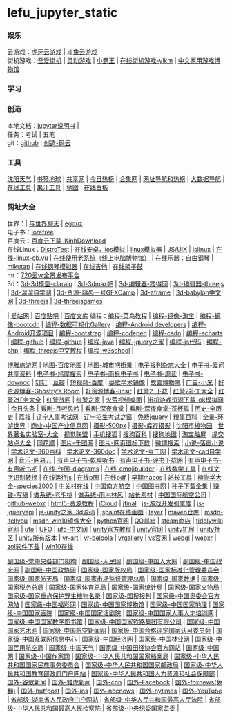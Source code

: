 # lefu_jupyter_static
### 娱乐
云游戏：[虎牙云游戏](https://yowa.huya.com/) | [斗鱼云游戏](https://cloudgame.douyu.com/home)  
街机游戏：[吾爱街机](https://www.52jieji.cn/) | [灵动游戏](https://www.mhhf.com/) | [小霸王](https://www.yikm.net/) | [在线街机游戏-yikm](https://www.yikm.net/) | [中文家用游戏博物馆](http://www.famicn.com/)  

### 学习


### 创造 
本地文档：[jupyter说明书](doc/jupyter说明书.ipynb) |  
任务：考试 | 五笔  
git：[github](https://github.com) | [创造-码云](https://gitee.com/)  

### 工具
[沈阳天气](https://m.moji.com/weather/china/liaoning/shenyang) | [书签地球](https://www.bookmarkearth.com/) | [共享网](https://gongxiang.club/) | [今日热榜](https://tophub.today/c/tech) | [合集网](https://www.heji.ltd/) | [网址导航和热榜](https://ailongmiao.com) | [大数据导航](https://hao.199it.com/) | [在线工具](https://tool.lu) | [果汁工具](http://guozhivip.com/tool/) | [地图](https://zoom.earth/#view=40.7,118,5.89z/date=2020-11-09,18:50,+8) | [在线白板](http://tool.mkblog.cn/whiteboard/)

### 网址大全
世界：| [与世界聊天](https://drrr.com) | [egouz](https://m.egouz.com)  
电子书：[lorefree](https://ebook2.lorefree.com/?p=2)  
百度云：[百度云下载-KinhDownload](https://pan.kdbaidu.com/)  
在线Linux：[DistroTest](https://distrotest.net/index.php?module=systems&action=list) | [在线安卓，ios模拟](https://appetize.io/) | [linux模拟器](http://s-macke.github.io/jor1k/) | [JS/UIX](http://www.masswerk.at/jsuix/index.html) | [jslinux](http://bellard.org/jslinux/) | [在线-linux-cb.vu](http://cb.vu/) | [在线使用老系统（线上电脑博物馆）](http://dnbwg.com/) | 
在线乐器：[自由钢琴](https://www.autopiano.cn/) | [mikutap](https://aidn.jp/mikutap/) | [在线钢琴模拟器](https://www.xiwnn.com/piano/) | [在线吉他](http://tool.mkblog.cn/guitar/) | [在线架子鼓](http://tool.mkblog.cn/durms/)  
mr：[720云vr全景发布平台](https://720yun.com/channel)  
3d：[3d-3d模型-claraio](https://clara.io/library?query=car) | [3d-3dmax吧](http://www.3dmax8.com) | [3d-编辑器-踏得网](https://www.techbrood.com/stone/) | [3d-编辑器-threejs](http://www.webgl3d.cn/threejs/editor/) | [3d-溜溜自学网](https://zixue.3d66.com/) | [3d-资源-龋齿一号GFXCamp](http://www.gfxcamp.com/) | [3d-aframe](https://aframe.io) | [3d-babylon中文网](https://www.cnbabylon.com/) | [3d-threejs](https://threejs.org/examples/#webgl_animation_cloth) | [3d-threejsgames](http://www.threejsgames.com/)

| [爱站网](https://top.aizhan.com/top/t31/p999.html) | [百度贴吧](https://tieba.baidu.com/index/tbwise/feed?shownew=1) | [百度文库](https://wk.baidu.com/?pcf=2)
编程：[编程-菜鸟教程](https://www.runoob.com/) | [编程-镜像-淘宝](http://npm.taobao.org/mirrors/) | [编程-镜像-bootcdn](https://www.bootcdn.cn/) | [编程-数据可视化Gallery](https://github.com/mbostock/d3/wiki/Gallery) | [编程-Android developers](https://developer.android.google.cn/index.html) | [编程-Android开源项目](https://source.android.google.cn/) | [编程-bootstrap](http://www.bootcss.com/) | [编程-codepen](https://codepen.io) | [编程-csdn](https://www.csdn.net/) | [编程-echarts](https://echarts.apache.org/zh/index.html) | [编程-github](https://github.com/search?q=html&type) | [编程-github](https://github.com/search?q=html&type) | [编程-java](https://www.java.com/zh_CN/) | [编程-jquery之家](http://www.htmleaf.com/jQuery/) | [编程-js代码](http://www.jsdaima.com/) | [编程-php](http://www.php.net/) | [编程-threejs中文教程](https://www.techbrood.com/threejs/docs/) | [编程-w3school](http://www.w3school.com.cn/index.html) | 

[博雅旅游网](http://wap.bytravel.cn/) | [地图-百度地图](https://map.baidu.com/) | [地图-城市吧街景](http://m.city8.com/) | [电子报刊杂志大全](http://www.53bk.com/baokan/) | [电子书-爱问共享资料](http://ishare.iask.sina.com.cn/f/21016928.html) | [电子书-鸠摩搜索](https://www.jiumodiary.com/) | [电子书-雨枫电子书](http://www.yftxt.com/) | [电子书-周读](http://www.ireadweek.com/) | [电子书-downcc](http://www.downcc.com/soft/list_344_2.html) | [钉钉](https://im.dingtalk.com/?spm=a3140.8736650.2231602.6) | [豆瓣](https://m.douban.com/home_guide) | [短视频-百度](https://m.baidu.com/sf/vsearch?pd=xsp&word=duanship&tn=vsearch&sa=vs_tab&lid=5370135833801381258&ms=1&from=844b&atn=index&od=1) | [谷歌学术镜像](https://ac.scmor.com/) | [故宫博物院](https://www.dpm.org.cn/Home.html) | [广告-小米](https://dev.mi.com/admob/fe/index.html#/apps) | [好资源博客-Ghostry's Room](https://blog.ghostry.cn) | [好资源博客-linsir](https://www.linsir.cc/) | [红警2-下载](https://tc5.us/file/16047721-296189884) | [红警2补丁大全](http://m.uc129.com/bd/ra2gj/#_ctmk_) | [红警2任务大全](http://m.uc129.com/bd/renwu/) | [红警战网](http://bbs.ra2ol.com/home.php?mod=spacecp) | [红警之家](http://www.uc129.com/bd/renwu) | [火萤视频桌面](http://bbs.huoying666.com/portal.html) | [街机游戏资源下载-ok模拟网](http://www.okemu.com/1.asp) | [今日头条](https://m.toutiao.com/?W2atIF=1) | [看剧-且听风吟](http://www.qtfy7.com/?m=vod-search) | [看剧-深夜食堂](http://www.xlp2.com/html/39984.html) | [看剧-深夜食堂-茶杯狐](https://www.cupfox.com/?type=video&key=%E6%B7%B1%E5%A4%9C%E9%A3%9F%E5%A0%82) | [历史-全历史](https://m.allhistory.com/index) | [荔枝](https://m.lizhi.fm/) | [辽宁人事考试网](http://www.lnrsks.com/) | [辽宁招生考试之窗](http://www.lnzsks.com/) | [免费jquery](https://123.w3cschool.cn/freejquery) | [糗事百科](https://www.qiushibaike.com/) | [全景-环游世界](https://airpano.org.cn/) | [商业-中国产业信息网](http://www.chyxx.com/) | [摄影-500px](https://500px.com.cn/community/discover?t=upcoming) | [摄影-库存摄影](https://cn.dreamstime.com/) | [沈阳市植物园](http://www.syszwy.com.cn/) | [世界著名实验室-大全](http://www.360doc.com/content/17/0726/01/38904221_674151961.shtml) | [视觉联盟](http://www.cnu.cc/) | [手机搜狐](https://m.sohu.com/limit/) | [搜狗百科](https://baike.sogou.com/m) | [搜狗地图](https://map.sogou.com/m/webapp/m.html) | [淘宝触屏](https://main.m.taobao.com/index.html) | [提交站点大全](https://www.51wwj.com/) | [同花顺](http://m.10jqka.com.cn/) | [图片-千图网](http://www.58pic.com/) | [图片-网页图标下载](http://www.uimaker.com/uimakerdown/uifree/26908.html) | [微博搜索](https://s.weibo.com/) | [小说-落霞小说](https://www.luoxia.com/jinyizhixia/) | [学术论文-360百科](https://m.baike.so.com/?srcg=360aphone_icon_palace) | [学术论文-360doc](http://www.360doc.cn/index.html) | [学术论文-豆丁网](https://www.docin.com/touch_new/index.do) | [学术论文-cad自学网](http://www.cadzxw.com/) | [音乐-网易云](https://y.music.163.com/m/) | [有声电子书-乾坤听书](http://www.qktsw.com/tingbook/2.htm) | [有声电子书-评书下载网](http://www.pingshuxiazai.com/) | [有声电子书-有声听书吧](https://www.ysts8.net) | [在线-作图-diagrams](https://app.diagrams.net/?d=123) | [在线-emojibuilder](http://phlntn.com/emojibuilder/) | [在线数学工具](http://geogebra.org) | [在线文字识别转换](https://ocr.wdku.net/) | [在线运行js](https://wow.techbrood.com/fiddle/new) | [在线p图](https://www.photopea.com/) | [在线pdf](https://easypdf.com/) | [早期macos](https://poolside.fm) | [站长工具](http://tool.114la.com/) | [植物学大全-species2000](http://www.sp2000.org.cn/browse/browse_taxa) | [中关村在线](https://m.zol.com.cn/) | [中国南方航空](https://www.csair.com/cn/index.shtml) | [中国图书网](http://m.bookschina.com) | [种子下载全集](https://zhuanlan.zhihu.com/p/67776856?from_voters_page=true) | [赚钱-写稿](http://www.freemancn.com/index.php?do=task&id=2709) | [做系统-老毛桃](http://laomaotao.hopewealth.com.cn/) | [做系统-雨木林风](http://www.mhand.cn/ylmf64win7.html) | [站长素材](http://sc.chinaz.com/) | [中国国际航空公司](http://www.airchina.com.cn/) | [github-webxr](https://github.com/mozilla/webxr-polyfill) | [html5-资源教程](http://www.html5tricks.com/tag/html5-3d/) | [iCloud](https://www.icloud.com/) | [jfinal](https://www.jfinal.com/) | [js-游戏开发引擎库](https://www.runoob.com/w3cnote/25-best-game-engine-libraries-for-developers.html) | [js-jqueryapi](http://jquery.cuishifeng.cn/) | [js-unity之家-3d源码](http://unity.jb51.net/yuanma/index.html#_ctmk_) | [jspaint在线画图](https://jspaint.app/#speech-recognition-mode,local:17f0b47056ca9) | [layer](https://www.layui.com/doc/modules/layer.html) | [maven仓库](http://mvnrepository.com/) | [msdn-itellyou](https://msdn.itellyou.cn/) | [msdn-win10镜像大全](https://www.imsdn.cn/) | [python官网](https://www.python.org/) | [QQ邮箱](https://w.mail.qq.com/cgi-bin/loginpage?f=xhtml) | [steam商店](https://store.steampowered.com/sale/koei-tecmo-publisher-weekend/) | [tiddlywiki官网](http://tiddlywiki.com) | [ufo](http://www.ufojia.com/) | [UFO](https://www.ufochn.com/) | [ufo-中文网](https://www.ufochn.com/) | [unity官方教程](https://learn.unity.com/?utm_expid=.4jaqlWY7RpeahWf1hJlPnw.0&utm_referrer=https%3A%2F%2Flearn.unity.com%2F) | [unity官网](https://unity.com/) | [unity扩展](https://github.com/Unity-Technologies/EditorXR/releases) | [unity社区](https://connect.unity.com/) | [unity所有版本](https://unity.cn/) | [vr-art](http://enjoy3d.com/art/) | [vr-beloola](https://www.beloola.com/welcome) | [vrgallery](https://vrgallery.co/) | [vs官网](https://visualstudio.microsoft.com/zh-hans/vs/support/) | [webgl](http://www.yanhuangxueyuan.com/) | [webxr](https://blog.csdn.net/weixin_43982168) | [zol软件下载](http://download.zol.com.cn/) | [win10在线](http://win10ui.yuri2.cn/src/doc.html)

[副国级-党中央各部门机构](http://news.12371.cn/dzybmbdj/) | [副国级-人民网](http://cpc.people.com.cn/) | [副国级-中国人大网](http://www.npc.gov.cn/) | [副国级-中国政府网](http://www.gov.cn/) | [副国级-中国政协网](http://www.cppcc.gov.cn/) | 
[国家级-国家版权局](http://www.ncac.gov.cn/) | [国家级-国家标准化管理委员会](http://www.sac.gov.cn/) | [国家级-国家航天局](http://www.cnsa.gov.cn/) | [国家级-国家市场监督管理总局](http://www.samr.gov.cn/) | [国家级-国家数据](http://data.stats.gov.cn/) | [国家级-国家税务总局](http://www.chinatax.gov.cn/) | [国家级-国家体育总局](http://www.sport.gov.cn/) | [国家级-国家统计局](http://www.stats.gov.cn/) | [国家级-国家文物局](http://www.sach.gov.cn/) | [国家级-国家重点保护野生植物名录](http://www.plant.csdb.cn/protectlist) | [国家级-国搜报刊](http://paper.chinaso.com/) | [国家级-中国奥委会官方网站](http://www.olympic.cn/) | [国家级-中国福彩网](http://www.cwl.gov.cn/) | [国家级-中国国家博物馆](http://www.chnmuseum.cn/) | [国家级-中国国家地理](http://www.dili360.com/) | [国家级-中国国家画院](http://www.cnap.org.cn/cnap/) | [国家级-中国国家话剧院](http://www.ntcc.com.cn/) | [国家级-中国国家人事人才培训网](http://www.chinanet.gov.cn/) | [国家级-中国国家数字图书馆](http://mylib.nlc.cn/web/guest) | [国家级-中国国家铁路集团有限公司](http://www.china-railway.com.cn) | [国家级-中国国家艺术网](http://www.zggjysw.com/) | [国家级-中国航空新闻网](http://www.cannews.com.cn/) | [国家级-中国合格评定国家认可委员会](https://www.cnas.org.cn/) | [国家级-中国互联网信息中心](https://www.cnnic.net.cn/) | [国家级-中国经济网](http://www.ce.cn/) | [国家级-中国林业网](http://www.forestry.gov.cn/) | [国家级-中国民用航空局](http://www.caac.gov.cn/) | [国家级-中国天气](http://www.weather.com.cn/) | [国家级-中国田径协会官方网站](http://www.athletics.org.cn/) | [国家级-中国网](http://www.china.com.cn/) | [国家级-中国作家网](http://www.chinawriter.com.cn/wxy/) | [国家级-中华人民共和国国家档案局](http://www.saac.gov.cn/) | [国家级-中华人民共和国国家民族事务委员会](http://www.seac.gov.cn/) | [国家级-中华人民共和国国家邮政局](http://www.spb.gov.cn/) | [国家级-中华人民共和国教育部政府门户网站](http://www.moe.gov.cn/) | [国家级-中华人民共和国人力资源和社会保障部](http://www.mohrss.gov.cn/) | [国外-谷歌新闻](https://news.google.com/?hl=en-US&gl=US&ceid=US:en) | [国外-雅虎新闻](https://news.yahoo.com/) | [国外-cnn](https://www.cnn.com/) | [国外-Facebook](https://m.facebook.com/home.php?ref=wizard) | [国外-foxnews(免翻)](https://www.foxnews.com/) | [国外-huffpost](https://www.huffpost.com/) | [国外-ins](https://www.instagram.com/) | [国外-nbcnews](https://www.nbcnews.com/) | [国外-nytimes](https://www.nytimes.com/) | [国外-YouTube](https://m.youtube.com) | [省部级-湖南省人民政府门户网站](http://www.hunan.gov.cn/) | [省部级-中华人民共和国最高人民法院](http://www.court.gov.cn/) | [省部级-中华人民共和国最高人民检察院](http://www.spp.gov.cn/) | [省部级-中央纪委国家监委](http://www.ccdi.gov.cn/) | 
